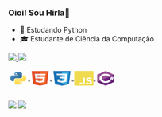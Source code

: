 ### Oioi! Sou Hirla👋
- 🌱 Estudando Python
- 🎓 Estudante de Ciência da Computação

<div>
  <a href="https://github.com/hirla-andrade">
  <img height="180em" src="https://github-readme-stats.vercel.app/api?username=hirla-andrade&show_icons=true&theme=panda&include_all_commits=true&count_private-true"/>
  <img height="180em" src="https://github-readme-stats.vercel.app/api/top-langs/?username=hirla-andrade&layout=compact&langs_count=16&theme=panda"/>
</div>

<div style="display: inline_block"><br>
  <img align="center" alt="Hirla-Python" height="30" width="40" src="https://raw.githubusercontent.com/devicons/devicon/master/icons/python/python-original.svg">
  <img align="center" alt="Hirla-HTML" height="30" width="40" src="https://raw.githubusercontent.com/devicons/devicon/master/icons/html5/html5-original.svg">
  <img align="center" alt="Hirla-CSS" height="30" width="40" src="https://raw.githubusercontent.com/devicons/devicon/master/icons/css3/css3-original.svg">
  <img align="center" alt="Hirla-Js" height="30" width="40" src="https://raw.githubusercontent.com/devicons/devicon/master/icons/javascript/javascript-plain.svg">
  <img align="center" alt="Hirla-Csharp" height="30" width="40" src="https://raw.githubusercontent.com/devicons/devicon/master/icons/csharp/csharp-original.svg">
</div>

##
<div>
  <a href = "mailto:contatorafaballerini@gmail.com"><img src="https://img.shields.io/badge/-Gmail-%23333?style=for-the-badge&logo=gmail&logoColor=white" target="_blank"></a>
  <a href="www.linkedin.com/in/hirla-de-andrade" target="_blank"><img src="https://img.shields.io/badge/-LinkedIn-%230077B5?style=for-the-badge&logo=linkedin&logoColor=white" target="_blank"></a> 
</div>
